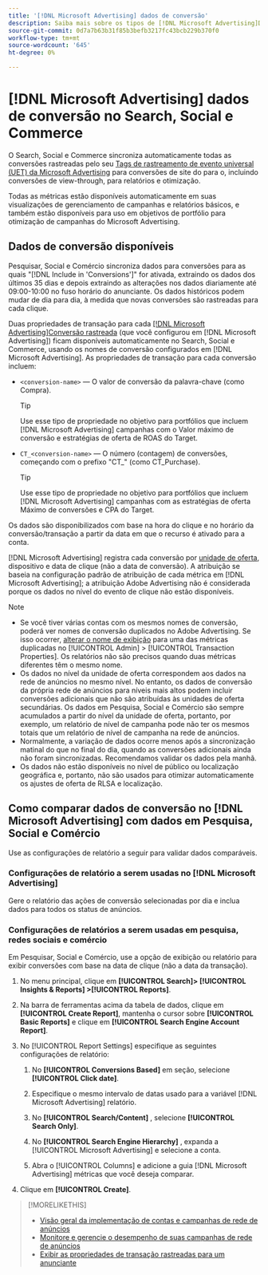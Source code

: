 ```yaml
---
title: '[!DNL Microsoft Advertising] dados de conversão'
description: Saiba mais sobre os tipos de [!DNL Microsoft Advertising]Dados de conversão rastreados pelo disponíveis no Search, Social e Commerce.
source-git-commit: 0d7a7b63b31f85b3befb3217fc43bcb229b370f0
workflow-type: tm+mt
source-wordcount: '645'
ht-degree: 0%

---
```


# [!DNL Microsoft Advertising] dados de conversão no Search, Social e Commerce

O Search, Social e Commerce sincroniza automaticamente todas as conversões rastreadas pelo seu [Tags de rastreamento de evento universal (UET) da Microsoft Advertising](https://about.ads.microsoft.com/solutions/tools/universal-event-tracking) para conversões de site do para o, incluindo conversões de view-through, para relatórios e otimização.

Todas as métricas estão disponíveis automaticamente em suas visualizações de gerenciamento de campanhas e relatórios básicos, e também estão disponíveis para uso em objetivos de portfólio para otimização de campanhas do Microsoft Advertising.

## Dados de conversão disponíveis

Pesquisar, Social e Comércio sincroniza dados para conversões para as quais &quot;[!DNL Include in 'Conversions']&quot; for ativada, extraindo os dados dos últimos 35 dias e depois extraindo as alterações nos dados diariamente até 09:00-10:00 no fuso horário do anunciante. Os dados históricos podem mudar de dia para dia, à medida que novas conversões são rastreadas para cada clique.

Duas propriedades de transação para cada [[!DNL Microsoft Advertising]Conversão rastreada](https://help.ads.microsoft.com/apex/index/3/en-us/n5012) (que você configurou em [!DNL Microsoft Advertising]) ficam disponíveis automaticamente no Search, Social e Commerce, usando os nomes de conversão configurados em [!DNL Microsoft Advertising]. As propriedades de transação para cada conversão incluem:

* `<conversion-name>` — O valor de conversão da palavra-chave (como Compra).

  >[!TIP]
  >
  >Use esse tipo de propriedade no objetivo para portfólios que incluem [!DNL Microsoft Advertising] campanhas com o Valor máximo de conversão e estratégias de oferta de ROAS do Target.

* `CT_<conversion-name>` — O número (contagem) de conversões, começando com o prefixo &quot;CT_&quot; (como CT_Purchase).

  >[!TIP]
  >
  >Use esse tipo de propriedade no objetivo para portfólios que incluem [!DNL Microsoft Advertising] campanhas com as estratégias de oferta Máximo de conversões e CPA do Target.

Os dados são disponibilizados com base na hora do clique e no horário da conversão/transação a partir da data em que o recurso é ativado para a conta.

[!DNL Microsoft Advertising] registra cada conversão por [unidade de oferta](/help/search-social-commerce/glossary.md#a-b), dispositivo e data de clique (não a data de conversão). A atribuição se baseia na configuração padrão de atribuição de cada métrica em [!DNL Microsoft Advertising]; a atribuição Adobe Advertising não é considerada porque os dados no nível do evento de clique não estão disponíveis.

>[!NOTE]
>
>* Se você tiver várias contas com os mesmos nomes de conversão, poderá ver nomes de conversão duplicados no Adobe Advertising. Se isso ocorrer, [alterar o nome de exibição](/help/search-social-commerce/admin/transaction-properties/transaction-property-edit-display-name.md) para uma das métricas duplicadas no [!UICONTROL Admin] > [!UICONTROL Transaction Properties]. Os relatórios não são precisos quando duas métricas diferentes têm o mesmo nome.
>* Os dados no nível da unidade de oferta correspondem aos dados na rede de anúncios no mesmo nível. No entanto, os dados de conversão da própria rede de anúncios para níveis mais altos podem incluir conversões adicionais que não são atribuídas às unidades de oferta secundárias. Os dados em Pesquisa, Social e Comércio são sempre acumulados a partir do nível da unidade de oferta, portanto, por exemplo, um relatório de nível de campanha pode não ter os mesmos totais que um relatório de nível de campanha na rede de anúncios.
>* Normalmente, a variação de dados ocorre menos após a sincronização matinal do que no final do dia, quando as conversões adicionais ainda não foram sincronizadas. Recomendamos validar os dados pela manhã.
>* Os dados não estão disponíveis no nível de público ou localização geográfica e, portanto, não são usados para otimizar automaticamente os ajustes de oferta de RLSA e localização.

## Como comparar dados de conversão no [!DNL Microsoft Advertising] com dados em Pesquisa, Social e Comércio

Use as configurações de relatório a seguir para validar dados comparáveis.

### Configurações de relatório a serem usadas no [!DNL Microsoft Advertising]

Gere o relatório das ações de conversão selecionadas por dia e inclua dados para todos os status de anúncios.

### Configurações de relatórios a serem usadas em pesquisa, redes sociais e comércio

Em Pesquisar, Social e Comércio, use a opção de exibição ou relatório para exibir conversões com base na data de clique (não a data da transação).

1. No menu principal, clique em **[!UICONTROL Search]> [!UICONTROL Insights & Reports] >[!UICONTROL Reports]**.

1. Na barra de ferramentas acima da tabela de dados, clique em **[!UICONTROL Create Report]**, mantenha o cursor sobre **[!UICONTROL Basic Reports]** e clique em **[!UICONTROL Search Engine Account Report]**.

1. No [!UICONTROL Report Settings] especifique as seguintes configurações de relatório:

   1. No **[!UICONTROL Conversions Based]** em seção, selecione **[!UICONTROL Click date]**.

   1. Especifique o mesmo intervalo de datas usado para a variável [!DNL Microsoft Advertising] relatório.

   1. No **[!UICONTROL Search/Content]** , selecione **[!UICONTROL Search Only]**.

   1. No **[!UICONTROL Search Engine Hierarchy]** , expanda a [!UICONTROL Microsoft Advertising] e selecione a conta.

   1. Abra o [!UICONTROL Columns] e adicione a guia [!DNL Microsoft Advertising] métricas que você deseja comparar.

1. Clique em **[!UICONTROL Create]**.

>[!MORELIKETHIS]
>
>* [Visão geral da implementação de contas e campanhas de rede de anúncios](campaign-implemention-overview.md)
>* [Monitore e gerencie o desempenho de suas campanhas de rede de anúncios](monitor-performance-campaigns.md)
>* [Exibir as propriedades de transação rastreadas para um anunciante](/help/search-social-commerce/admin/transaction-properties/transaction-property-view-tracked.md)
